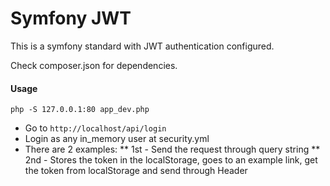 Symfony JWT
========================

This is a symfony standard with JWT authentication configured.

Check composer.json for dependencies.

#### Usage

```
php -S 127.0.0.1:80 app_dev.php
```

* Go to ```http://localhost/api/login```
* Login as any in_memory user at security.yml
* There are 2 examples:
** 1st - Send the request through query string
** 2nd - Stores the token in the localStorage, goes to an example link, get the token from localStorage and send through Header
